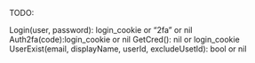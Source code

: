TODO:

<!-- #region AUTH -->

Login(user, password): login_cookie or “2fa” or nil
Auth2fa(code):login_cookie or nil
GetCred(): nil or login_cookie
UserExist(email, displayName, userId, excludeUsetId): bool or nil

<!-- #endregion -->


